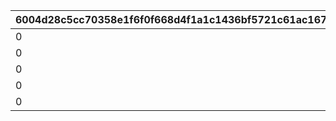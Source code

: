 |6004d28c5cc70358e1f6f0f668d4f1a1c1436bf5721c61ac1679565a3ce0dd68|c1581f10da668d19a998ff8dd08630353b3871eb23f4dbed3a911f308115e26d|1d40b9884e8653374404c3ef70c856af9f79148e4ed06dcb191fd247bb3ea540|910503ab42c2aead898d91151160f20d902267682327cc0beb139da01cdbe587|e6b80de43b896aa44da098ae0834c4e25bc802988c84f182ed06f9298bdd8b12|0dc048baa073a8c835546b2feff7786441dc642c5022da95ead20e705083fe58|
| --- | --- | --- | --- | --- | --- |
|0|1050|1056|3850|1|6|
|0|1050|1056|4207|2|7|
|0|1050|1056|4207|3|7|
|0|1250|1056|4565|4|8|
|0|1250|1056|4565|5|8|